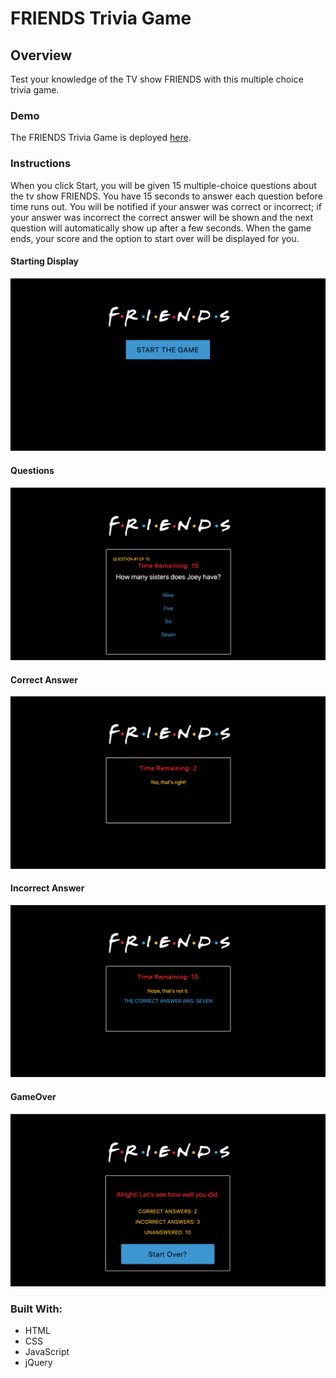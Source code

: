 # FRIENDS Trivia Game

## Overview
Test your knowledge of the TV show FRIENDS with this multiple choice trivia game.

### Demo
The FRIENDS Trivia Game is deployed [here](https://nbardoi.github.io/TriviaGame).

### Instructions
When you click Start, you will be given 15 multiple-choice questions about the tv show FRIENDS. You have 15 seconds to answer each question before time runs out. You will be notified if your answer was correct or incorrect; if your answer was incorrect the correct answer will be shown and the next question will automatically show up after a few seconds. When the game ends, your score and the option to start over will be displayed for you.

#### Starting Display
![](assets/images/friends.png)

#### Questions
![](assets/images/Questions.png)

#### Correct Answer
![](assets/images/Correct_answer.png)

#### Incorrect Answer
![](assets/images/incorrect_answer.png)

#### GameOver
![](assets/images/game_over.png)

### Built With:
 - HTML
 - CSS
 - JavaScript
 - jQuery
